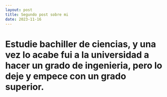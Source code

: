 ```yaml
---
layout: post
title: Segundo post sobre mi
date: 2023-11-16
---
```


# Estudie bachiller de ciencias, y una vez lo acabe fui a la universidad a hacer un grado de ingenieria, pero lo deje y empece con un grado superior.
